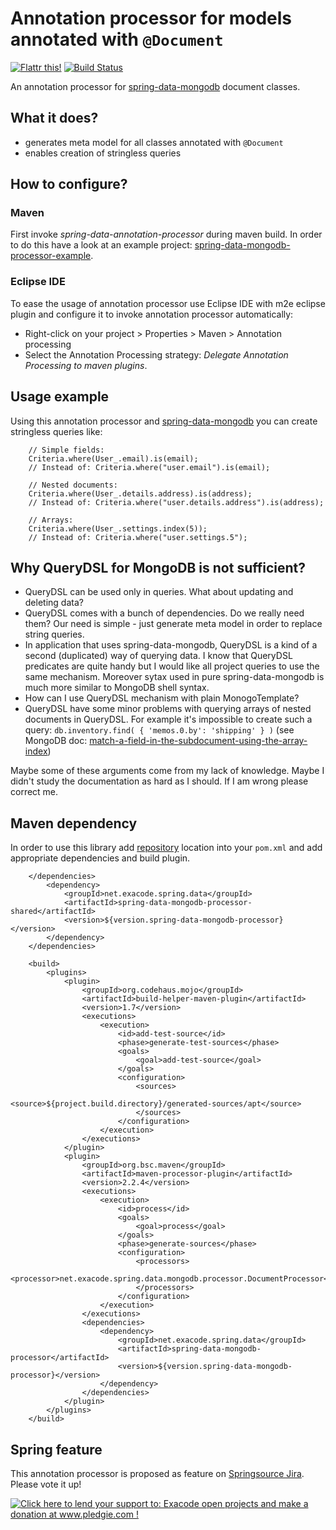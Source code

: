 Annotation processor for models annotated with `@Document`
=========================================================

[![Flattr this!](https://api.flattr.com/button/flattr-badge-large.png)](https://flattr.com/submit/auto?user_id=exacode&url=https://github.com/exacode/spring-data-mongodb-processor&tags=spring,spring-data,mongodb,java,code,github&category=software) 
[![Build Status](https://travis-ci.org/exacode/spring-data-mongodb-processor.png?branch=master)](https://travis-ci.org/exacode/spring-data-mongodb-processor)

An annotation processor for [spring-data-mongodb](http://www.springsource.org/spring-data/mongodb) document classes. 


What it does?
-------------

- generates meta model for all classes annotated with `@Document`
- enables creation of stringless queries


How to configure?
-----------------

### Maven
First invoke *spring-data-annotation-processor* during maven build. In order to do this have a look at an example project: [spring-data-mongodb-processor-example](https://github.com/mendlik/spring-data-mongodb-processor/blob/master/spring-data-mongodb-processor-example/pom.xml#L62).

### Eclipse IDE
To ease the usage of annotation processor use Eclipse IDE with m2e eclipse plugin and configure it to invoke annotation processor automatically:
* Right-click on your project > Properties > Maven > Annotation processing
* Select the Annotation Processing strategy: *Delegate Annotation Processing to maven plugins*. 


Usage example
-------------

Using this annotation processor and [spring-data-mongodb](http://www.springsource.org/spring-data/mongodb) you can create stringless queries like:

		// Simple fields:		
		Criteria.where(User_.email).is(email);
		// Instead of: Criteria.where("user.email").is(email);

		// Nested documents:	
		Criteria.where(User_.details.address).is(address);
		// Instead of: Criteria.where("user.details.address").is(address);

		// Arrays:	
		Criteria.where(User_.settings.index(5));
		// Instead of: Criteria.where("user.settings.5");


Why QueryDSL for MongoDB is not sufficient? 
-------------------------------------------
- QueryDSL can be used only in queries. What about updating and deleting data?
- QueryDSL comes with a bunch of dependencies. Do we really need them? Our need is simple - just generate meta model in order to replace string queries.
- In application that uses spring-data-mongodb, QueryDSL is a kind of a second (duplicated) way of querying data. I know that QueryDSL predicates are quite handy but I would like all project queries to use the same mechanism. Moreover sytax used in pure spring-data-mongodb is much more similar to MongoDB shell syntax.
- How can I use QueryDSL mechanism with plain MonogoTemplate?
- QueryDSL have some minor problems with querying arrays of nested documents in QueryDSL. For example it's impossible to create such a query: `db.inventory.find( { 'memos.0.by': 'shipping' } )` (see MongoDB doc: [match-a-field-in-the-subdocument-using-the-array-index](http://docs.mongodb.org/manual/tutorial/query-documents/#match-a-field-in-the-subdocument-using-the-array-index))

Maybe some of these arguments come from my lack of knowledge. Maybe I didn't study the documentation as hard as I should. If I am wrong please correct me.


Maven dependency
----------------

In order to use this library add [repository](http://github.com/exacode/mvn-repo) location into your `pom.xml` 
and add appropriate dependencies and build plugin.

		</dependencies>
			<dependency>
				<groupId>net.exacode.spring.data</groupId>
				<artifactId>spring-data-mongodb-processor-shared</artifactId>
				<version>${version.spring-data-mongodb-processor}</version>
			</dependency>
		</dependencies>

		<build>
			<plugins>
				<plugin>
					<groupId>org.codehaus.mojo</groupId>
					<artifactId>build-helper-maven-plugin</artifactId>
					<version>1.7</version>
					<executions>
						<execution>
							<id>add-test-source</id>
							<phase>generate-test-sources</phase>
							<goals>
								<goal>add-test-source</goal>
							</goals>
							<configuration>
								<sources>
									<source>${project.build.directory}/generated-sources/apt</source>
								</sources>
							</configuration>
						</execution>
					</executions>
				</plugin>
				<plugin> 
					<groupId>org.bsc.maven</groupId>
					<artifactId>maven-processor-plugin</artifactId>
					<version>2.2.4</version>
					<executions>
						<execution>
							<id>process</id>
							<goals>
								<goal>process</goal>
							</goals>
							<phase>generate-sources</phase>
							<configuration>
								<processors>
									<processor>net.exacode.spring.data.mongodb.processor.DocumentProcessor</processor>
								</processors>
							</configuration>
						</execution>
					</executions>
					<dependencies>
						<dependency>
							<groupId>net.exacode.spring.data</groupId>
							<artifactId>spring-data-mongodb-processor</artifactId>
							<version>${version.spring-data-mongodb-processor}</version>
						</dependency>
					</dependencies>
				</plugin>
			</plugins>
		</build>

Spring feature
--------------
This annotation processor is proposed as feature on [Springsource Jira](https://jira.springsource.org/browse/DATAMONGO-744). 
Please vote it up!

<a href='http://www.pledgie.com/campaigns/22342'><img alt='Click here to lend your support to: Exacode open projects and make a donation at www.pledgie.com !' src='http://www.pledgie.com/campaigns/22342.png?skin_name=chrome' border='0' /></a>

